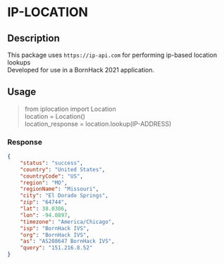# IP-LOCATION

## Description

This package uses `https://ip-api.com` for performing ip-based location lookups \
Developed for use in a BornHack 2021 application.

## Usage

> from iplocation import Location \
> location = Location() \
> location_response = location.lookup(IP-ADDRESS)

### Response

```json
{
    "status": "success",
    "country": "United States",
    "countryCode": "US",
    "region": "MO",
    "regionName": "Missouri",
    "city": "El Dorado Springs",
    "zip": "64744",
    "lat": 38.0306,
    "lon": -94.0897,
    "timezone": "America/Chicago",
    "isp": "BornHack IVS",
    "org": "BornHack IVS",
    "as": "AS208647 BornHack IVS",
    "query": "151.216.8.52"
}
```